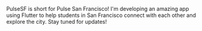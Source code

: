 PulseSF is short for Pulse San Francisco! I'm developing an amazing app using Flutter to help students in San Francisco connect with each other and explore the city. Stay tuned for updates!

